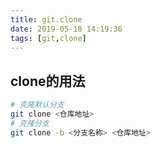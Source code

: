 ```yaml
---
title: git.clone
date: 2019-05-18 14:19:36
tags: [git,clone]
---
```


## clone的用法

```sh
# 克隆默认分支
git clone <仓库地址>
# 克隆分支
git clone -b <分支名称> <仓库地址>
```